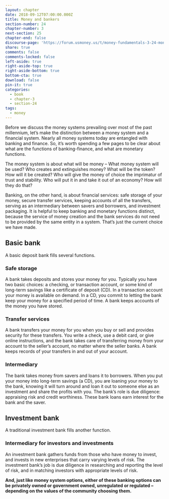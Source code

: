 ```yaml
---
layout: chapter
date: 2018-09-12T07:00:00.000Z
title: Money and bankers
section-number: 24
chapter-number: 3
next-section: 25
chapter-end: false
discourse-page: 'https://forum.usmoney.us/t/money-fundamentals-3-24-money-and-bankers/'
share: true
comments: false
comments-locked: false
left-aside: true
right-aside-top: true
right-aside-bottom: true
bottom-cta: true
download: false
pin-it: true
categories:
  - book
  - chapter-3
  - section-24
tags:
  - money
---
```

Before we discuss the money systems prevailing over most of the past
millennium, let’s make the distinction between a money system and
a financial system. Nearly all money systems today are entangled
with banking and finance. So, it’s worth spending a few pages to be
clear about what are the functions of banking-finance, and what are
monetary functions.

The money system is about what will be money – What money
system will be used? Who creates and extinguishes money? What will
be the token? How will it be created? Who will give the money of
choice the imprimatur of trust and stability. Who will put it in and
take it out of an economy? How will they do that?

Banking, on the other hand, is about financial services: safe storage
of your money, secure transfer services, keeping accounts of all the
transfers, serving as an intermediary between savers and borrowers,
and investment packaging. It is helpful to keep banking and
monetary functions distinct, because the service of money creation
and the bank services do not need to be provided by the same entity
in a system. That’s just the current choice we have made.

## Basic bank

A basic deposit bank fills several functions.

### Safe storage

A bank takes deposits and stores your money for you. Typically you
have two basic choices: a checking, or transaction account, or some
kind of long-term savings like a certificate of deposit (CD). In a
transaction account your money is available on demand. In a CD,
you commit to letting the bank keep your money for a specified
period of time. A bank keeps accounts of the money you have stored.

### Transfer services

A bank transfers your money for you when you buy or sell and
provides security for these transfers. You write a check, use a
debit card, or give online instructions, and the bank takes care of
transferring money from your account to the seller’s account, no
matter where the seller banks. A bank keeps records of your transfers
in and out of your account.

### Intermediary

The bank takes money from savers and loans it to borrowers. When
you put your money into long-term savings (a CD), you are loaning
your money to the bank, knowing it will turn around and loan it out
to someone else as an investment and share the profits with you. The
bank’s role is due diligence: appraising risk and credit worthiness.
These bank loans earn interest for the bank and the saver.

## Investment bank

A traditional investment bank fills another function.

### Intermediary for investors and investments

An investment bank gathers funds from those who have money to
invest, and invests in new enterprises that carry varying levels of
risk. The investment bank’s job is due diligence in researching and
reporting the level of risk, and in matching investors with appropriate
levels of risk.

**And, just like money system options, either of these banking
options can be privately owned or government owned,
unregulated or regulated – depending on the values of the
community choosing them.**
